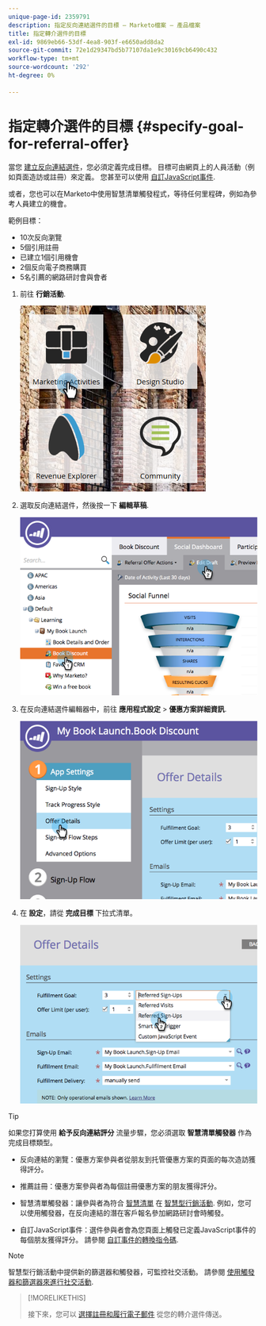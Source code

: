 ```yaml
---
unique-page-id: 2359791
description: 指定反向連結選件的目標 — Marketo檔案 — 產品檔案
title: 指定轉介選件的目標
exl-id: 9869eb66-53df-4ea8-903f-e6650add8da2
source-git-commit: 72e1d29347bd5b77107da1e9c30169cb6490c432
workflow-type: tm+mt
source-wordcount: '292'
ht-degree: 0%

---
```


# 指定轉介選件的目標 {#specify-goal-for-referral-offer}

當您 [建立反向連結選件](/help/marketo/product-docs/demand-generation/social/referral-offers/create-a-referral-offer.md)，您必須定義完成目標。 目標可由網頁上的人員活動（例如頁面造訪或註冊）來定義。 您甚至可以使用 [自訂JavaScript事件](/help/marketo/product-docs/demand-generation/social/social-functions/conversion-script-for-custom-events.md).

或者，您也可以在Marketo中使用智慧清單觸發程式，等待任何里程碑，例如為參考人員建立的機會。

範例目標：

* 10次反向瀏覽
* 5個引用註冊
* 已建立1個引用機會
* 2個反向電子商務購買
* 5名引薦的網路研討會與會者

1. 前往 **行銷活動**.

   ![](assets/ma.png)

1. 選取反向連結選件，然後按一下 **編輯草稿**.

   ![](assets/image2014-9-19-15-3a6-3a35.png)

1. 在反向連結選件編輯器中，前往 **應用程式設定** > **優惠方案詳細資訊**.

   ![](assets/image2014-9-19-15-3a6-3a44.png)

1. 在 **設定**，請從 **完成目標** 下拉式清單。

   ![](assets/image2014-9-19-15-3a6-3a56.png)

>[!TIP]
>
>如果您打算使用 **給予反向連結評分** 流量步驟，您必須選取 **智慧清單觸發器** 作為完成目標類型。

* 反向連結的瀏覽：優惠方案參與者從朋友到托管優惠方案的頁面的每次造訪獲得評分。
* 推薦註冊：優惠方案參與者為每個註冊優惠方案的朋友獲得評分。
* 智慧清單觸發器：讓參與者為符合 [智慧清單](/help/marketo/product-docs/core-marketo-concepts/smart-lists-and-static-lists/understanding-smart-lists.md) 在 [智慧型行銷活動](/help/marketo/product-docs/core-marketo-concepts/smart-campaigns/understanding-smart-campaigns.md). 例如，您可以使用觸發器，在反向連結的潛在客戶報名參加網路研討會時觸發。

* 自訂JavaScript事件：選件參與者會為您頁面上觸發已定義JavaScript事件的每個朋友獲得評分。 請參閱 [自訂事件的轉換指令碼](/help/marketo/product-docs/demand-generation/social/social-functions/triggers-and-filters-for-social-activities.md).

>[!NOTE]
>
>智慧型行銷活動中提供新的篩選器和觸發器，可監控社交活動。 請參閱 [使用觸發器和篩選器來進行社交活動](/help/marketo/product-docs/demand-generation/social/social-functions/triggers-and-filters-for-social-activities.md).

>[!MORELIKETHIS]
>
>接下來，您可以 [選擇註冊和履行電子郵件](/help/marketo/product-docs/demand-generation/social/referral-offers/send-referral-offer-fulfillment-email.md) 從您的轉介選件傳送。
